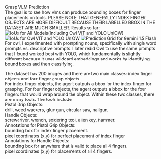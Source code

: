 Grasp VLM Prediction  
The goal is to see how vlms can produce bounding boxes for finger placements on tools. 
PLEASE NOTE THAT GENERALLY INDEX FINGER OBJECTS ARE MORE DIFFICULT BECAUSE THEIR LABELLED BBOX IN THE DATASET ARE MUCH SMALLER.
Results so far: 
![IoUs for All Models(Including Owl VIT and YOLO UniOW)](data/old/best_all_models.png) 
![IoUs for Owl VIT and YOLO UniOW](data/old/best_yolo_owl.png)
![Prediction Grid for Gemini 1.5 Flash](results/gemini-1.5-flash_prediction_grid.png)  
For owl, I experimented with prompting nouns, specifically with single word prompts vs. descriptive prompts. I later redid Owl to use the same prompts that I found worked best with YOLO, which fundamentally is slightly different because it uses wildcard embeddings and works by identifying bound boxes and then classifying.

The dataset has 200 images and there are two main classes: index finger objects and four finger grasp objects.  
For index finger objects, the agent outputs a bbox for the index finger for grasping. For four finger objects, the agent outputs a bbox for the four fingers that would wrap around the object. Within these two classes, there are many tools.
The tools include:  
Pistol Grip Objects:  
    drill, weed wackers, glue gun, circular saw, nailgun.  
Handle Objects:  
    screwdriver, wrench, soldering tool, allen key, hammer.  
Annotations for Pistol Grip Objects:  
    bounding box for index finger placement.  
    pixel coordinates (x,y) for perfect placement of index finger.  
Annotations for Handle Objects:  
    bounding box for anywhere that is valid to place all 4 fingers.  
    pixel coordinates (x,y) for placements of all 4 fingers.  

